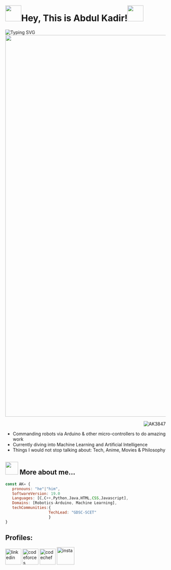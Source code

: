 <h1><img src="https://imgur.com/N7t48Pt.gif" width="50"/>Hey, This is Abdul Kadir!<img src="https://imgur.com/N7t48Pt.gif" width="50"/></h1>
<a href="https://git.io/typing-svg"><img src="https://readme-typing-svg.herokuapp.com?font=Oswald&size=30&duration=4000&pause=800&color=337CCF&center=false&vCenter=false&width=1000&lines=Immersing+myself+into+AI+%26+ML+;Competitive+Coding;Commanding+Robots" alt="Typing SVG"   align="left"/></a>
<img src="https://imgur.com/R1mRicQ.gif" width=1200 align="center">
<p>
<p align="right"> <img src="https://komarev.com/ghpvc/?username=AK3847&label=Profile%20views&color=0e75b6&style=flat" alt="AK3847" /> 
</p>

- Commanding robots via Arduino & other micro-controllers to do amazing work
- Currently diving into Machine Learning and Artificial Intelligence
- Things I would not stop talking about: Tech, Anime, Movies & Philosophy

## <img src="https://imgur.com/zsKVlgX.gif" width="40" height="40"> More about me...
```javascript
const AK= {
   pronouns: "he"|"him",
   SoftwareVersion: 19.0
   Languages: [C,C++,Python,Java,HTML,CSS,Javascript],
   Domains: [Robotics-Arduino, Machine Learning],
   techCommunities:{
                   TechLead: "GDSC-SCET"
                   }
}
```


<h2>Profiles:</h2>
<div>
  <p align="left">
    <a href="https://www.linkedin.com/in/abdul-kadir-14164a22b/" target="_blank"><img src="https://imgur.com/IEyFbds.png"  alt="linkedin"  swidth="50" height="50"/></a>
    <a href="https://codeforces.com/profile/AbdulK_69" target="_blank"><img src="https://imgur.com/jCw6ult.png" alt="codeforces" width="50" height="50"/></a>
    <a href="https://www.codechef.com/users/abdulk_69" target="_blank"><img src="https://imgur.com/suouMG2.png" alt="codechef" width="50" height="50"/></a>
    <a href="https://www.instagram.com/abdul_kadir87633/" target="_blank"><img src="https://imgur.com/113096A.png" alt="insta" width="55" height="55"/> </a>
  </p>
</div>
